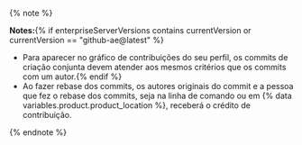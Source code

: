 {% note %}

**Notes:**{% if enterpriseServerVersions contains currentVersion or currentVersion == "github-ae@latest" %}
- Para aparecer no gráfico de contribuições do seu perfil, os commits de criação conjunta devem atender aos mesmos critérios que os commits com um autor.{% endif %}
- Ao fazer rebase dos commits, os autores originais do commit e a pessoa que fez o rebase dos commits, seja na linha de comando ou em {% data variables.product.product_location %}, receberá o crédito de contribuição.

{% endnote %}
